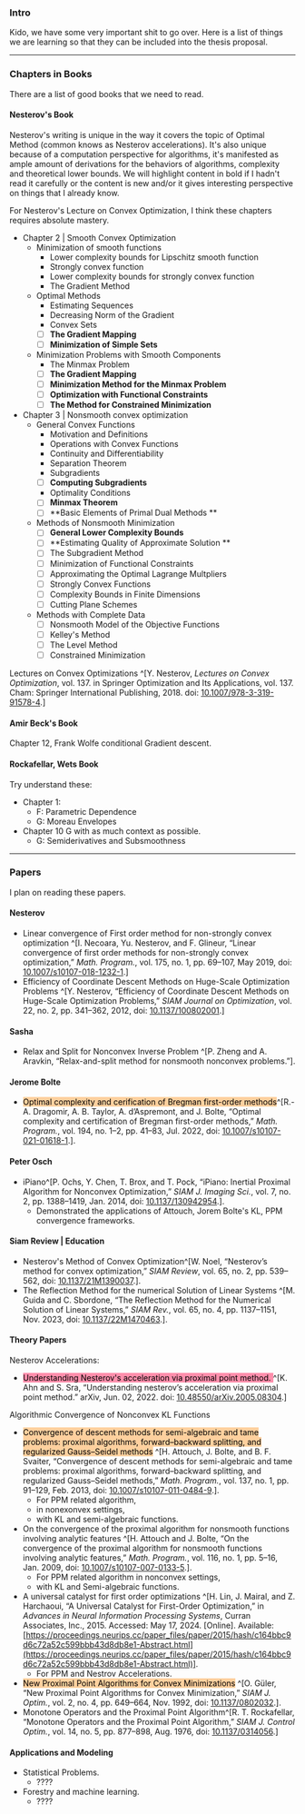 ### **Intro**

Kido, we have some very important shit to go over. 
Here is a list of things we are learning so that they can be included into the thesis proposal. 

---
### **Chapters in Books**

There are a list of good books that we need to read. 

#### **Nesterov's Book**

Nesterov's writing is unique in the way it covers the topic of Optimal Method (common knows as Nesterov accelerations). 
It's also unique because of a computation perspective for algorithms, it's manifested as ample amount of derivations for the behaviors of algorithms, complexity and theoretical lower bounds. 
We will highlight content in bold if I hadn't read it carefully or the content is new and/or it gives interesting perspective on things that I already know. 

For Nesterov's Lecture on Convex Optimization, I think these chapters requires absolute mastery. 
- Chapter 2 | Smooth Convex Optimization 
  - Minimization of smooth functions
    - Lower complexity bounds for Lipschitz smooth function
    - Strongly convex function
    - Lower complexity bounds for strongly convex function
    - The Gradient Method
  - Optimal Methods
    - Estimating Sequences
    - Decreasing Norm of the Gradient
    - Convex Sets 
    - [ ] **The Gradient Mapping**
    - [ ] **Minimization of Simple Sets**
  - Minimization Problems with Smooth Components
    - The Minmax Problem
    - [ ] **The Gradient Mapping**
    - [ ] **Minimization Method for the Minmax Problem**
    - [ ] **Optimization with Functional Constraints**
    - [ ] **The Method for Constrained Minimization**
- Chapter 3 | Nonsmooth convex optimization 
  - General Convex Functions
    - Motivation and Definitions 
    - Operations with Convex Functions
    - Continuity and Differentiability
    - Separation Theorem
    - Subgradients
    - [ ] **Computing Subgradients**
    -  Optimality Conditions
    - [ ] **Minmax Theorem**
    - [ ] **Basic Elements of Primal Dual Methods **
  - Methods of Nonsmooth Minimization 
    - [ ] **General Lower Complexity Bounds**
    - [ ] **Estimating Quality of Approximate Solution **
    - [ ] The Subgradient Method 
    - [ ] Minimization of Functional Constraints 
    - [ ] Approximating the Optimal Lagrange Multpliers 
    - [ ] Strongly Convex Functions
    - [ ] Complexity Bounds in Finite Dimensions 
    - [ ] Cutting Plane Schemes
  - Methods with Complete Data
    - [ ] Nonsmooth Model of the Objective Functions 
    - [ ] Kelley's Method 
    - [ ] The Level Method 
    - [ ] Constrained Minimization

Lectures on Convex Optimizations ^[Y. Nesterov, _Lectures on Convex Optimization_, vol. 137. in Springer Optimization and Its Applications, vol. 137. Cham: Springer International Publishing, 2018. doi: [10.1007/978-3-319-91578-4](https://doi.org/10.1007/978-3-319-91578-4).]


#### Amir Beck's Book

Chapter 12, Frank Wolfe conditional Gradient descent. 

#### Rockafellar, Wets Book

Try understand these: 

 - Chapter 1: 
	 - F: Parametric Dependence
	 - G: Moreau Envelopes
 - Chapter 10 G with as much context as possible. 
	 - G: Semiderivatives and Subsmoothness


---
### **Papers**

I plan on reading these papers. 

#### **Nesterov**
- Linear convergence of First order method for non-strongly convex optimization ^[I. Necoara, Yu. Nesterov, and F. Glineur, “Linear convergence of first order methods for non-strongly convex optimization,” _Math. Program._, vol. 175, no. 1, pp. 69–107, May 2019, doi: [10.1007/s10107-018-1232-1](https://doi.org/10.1007/s10107-018-1232-1).]
- Efficiency of Coordinate Descent Methods on Huge-Scale Optimization Problems ^[Y. Nesterov, “Efficiency of Coordinate Descent Methods on Huge-Scale Optimization Problems,” _SIAM Journal on Optimization_, vol. 22, no. 2, pp. 341–362, 2012, doi: [10.1137/100802001](https://doi.org/10.1137/100802001).]


#### **Sasha**

- Relax and Split for Nonconvex Inverse Problem ^[P. Zheng and A. Aravkin, “Relax-and-split method for nonsmooth nonconvex problems.”]. 

#### **Jerome Bolte**
- <mark style="background: #FFB86CA6;">Optimal complexity and cerification of Bregman first-order methods</mark>^[R.-A. Dragomir, A. B. Taylor, A. d’Aspremont, and J. Bolte, “Optimal complexity and certification of Bregman first-order methods,” _Math. Program._, vol. 194, no. 1–2, pp. 41–83, Jul. 2022, doi: [10.1007/s10107-021-01618-1](https://doi.org/10.1007/s10107-021-01618-1).].

#### **Peter Osch**

- iPiano^[P. Ochs, Y. Chen, T. Brox, and T. Pock, “iPiano: Inertial Proximal Algorithm for Nonconvex Optimization,” _SIAM J. Imaging Sci._, vol. 7, no. 2, pp. 1388–1419, Jan. 2014, doi: [10.1137/130942954](https://doi.org/10.1137/130942954).]. 
	- Demonstrated the applications of Attouch, Jorem Bolte's KL, PPM convergence frameworks. 

#### **Siam Review | Education**

- Nesterov's Method of Convex Optimization^[W. Noel, “Nesterov’s method for convex optimization,” _SIAM Review_, vol. 65, no. 2, pp. 539–562, doi: [10.1137/21M1390037](https://doi.org/10.1137/21M1390037).]. 
- The Reflection Method for the numerical Solution of Linear Systems ^[M. Guida and C. Sbordone, “The Reflection Method for the Numerical Solution of Linear Systems,” _SIAM Rev._, vol. 65, no. 4, pp. 1137–1151, Nov. 2023, doi: [10.1137/22M1470463](https://doi.org/10.1137/22M1470463).].


#### **Theory Papers**
Nesterov Accelerations:
- <mark style="background: #FF5582A6;">Understanding Nesterov's acceleration via proximal point method. </mark>^[K. Ahn and S. Sra, “Understanding nesterov’s acceleration via proximal point method.” arXiv, Jun. 02, 2022. doi: [10.48550/arXiv.2005.08304](https://doi.org/10.48550/arXiv.2005.08304).]

Algorithmic Convergence of Nonconvex KL Functions
-  <mark style="background: #FFB86CA6;">Convergence of descent methods for semi-algebraic and tame problems: proximal algorithms, forward–backward splitting, and regularized Gauss–Seidel methods</mark> ^[H. Attouch, J. Bolte, and B. F. Svaiter, “Convergence of descent methods for semi-algebraic and tame problems: proximal algorithms, forward–backward splitting, and regularized Gauss–Seidel methods,” _Math. Program._, vol. 137, no. 1, pp. 91–129, Feb. 2013, doi: [10.1007/s10107-011-0484-9](https://doi.org/10.1007/s10107-011-0484-9).]. 
	- For PPM related algorithm,
	- in nonexonvex settings, 
	- with KL and semi-algebraic functions. 
- On the convergence of the proximal algorithm for nonsmooth functions involving analytic features ^[H. Attouch and J. Bolte, “On the convergence of the proximal algorithm for nonsmooth functions involving analytic features,” _Math. Program._, vol. 116, no. 1, pp. 5–16, Jan. 2009, doi: [10.1007/s10107-007-0133-5](https://doi.org/10.1007/s10107-007-0133-5).].
	- For PPM related algorithm in nonconvex settings, 
	- with KL and Semi-algebraic functions. 
- A universal catalyst for first order optimizations ^[H. Lin, J. Mairal, and Z. Harchaoui, “A Universal Catalyst for First-Order Optimization,” in _Advances in Neural Information Processing Systems_, Curran Associates, Inc., 2015. Accessed: May 17, 2024. \[Online\]. Available: [https://proceedings.neurips.cc/paper_files/paper/2015/hash/c164bbc9d6c72a52c599bbb43d8db8e1-Abstract.html](https://proceedings.neurips.cc/paper_files/paper/2015/hash/c164bbc9d6c72a52c599bbb43d8db8e1-Abstract.html)]. 
	- For PPM and Nestrov Accelerations. 
- <mark style="background: #FFB86CA6;">New Proximal Point Algorithms for Convex Minimizations</mark> ^[O. Güler, “New Proximal Point Algorithms for Convex Minimization,” _SIAM J. Optim._, vol. 2, no. 4, pp. 649–664, Nov. 1992, doi: [10.1137/0802032](https://doi.org/10.1137/0802032).]. 
- Monotone Operators and the Proximal Point Algorithm^[R. T. Rockafellar, “Monotone Operators and the Proximal Point Algorithm,” _SIAM J. Control Optim._, vol. 14, no. 5, pp. 877–898, Aug. 1976, doi: [10.1137/0314056](https://doi.org/10.1137/0314056).]


#### **Applications and Modeling**

- Statistical Problems. 
	- ????
- Forestry and machine learning. 
	- ????

